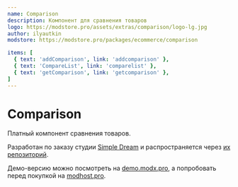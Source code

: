 ```yaml
---
name: Comparison
description: Компонент для сравнения товаров
logo: https://modstore.pro/assets/extras/comparison/logo-lg.jpg
author: ilyautkin
modstore: https://modstore.pro/packages/ecommerce/comparison

items: [
  { text: 'addComparison', link: 'addcomparison' },
  { text: 'CompareList', link: 'comparelist' },
  { text: 'getComparison', link: 'getcomparison' },
]
---
```

# Comparison

Платный компонент сравнения товаров.

Разработан по заказу студии [Simple Dream][1] и распространяется через [их репозиторий][2].

Демо-версию можно посмотреть на [demo.modx.pro][3], а попробовать перед покупкой на [modhost.pro][4].

[1]: http://simpledream.ru
[2]: https://modstore.pro/packages/ecommerce/comparison
[3]: http://demo.modx.pro/comparison/
[4]: https://modhost.pro
